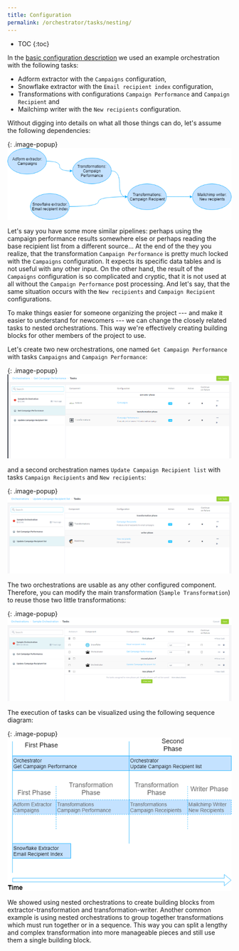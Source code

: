 ```yaml
---
title: Configuration
permalink: /orchestrator/tasks/nesting/
---
```


* TOC
{:toc}

In the [basic configuration description](/orchestrator/tasks/) we used an example orchestration
with the following tasks:

- Adform extractor with the `Campaigns` configuration,
- Snowflake extractor with the `Email recipient index` configuration,
- Transformations with configurations `Campaign Performance` and `Campaign Recipient` and
- Mailchimp writer with the `New recipients` configuration.

Without digging into details on what all those things can do, let's assume the following dependencies:

{: .image-popup}
![Task Dependencies](/orchestrator/tasks/nesting/dependencies-1.png)

Let's say you have some more similar pipelines: perhaps using the campaign performance results somewhere else
or perhaps reading the base recipient list from a different source... At the end of the they you realize, that
the transformation `Campaign Performance` is pretty much locked with the `Campaigns` configuration. It expects
its specific data tables and is not useful with any other input. On the other hand, the result of the `Campaigns`
configuration is so complicated and cryptic, that it is not used at all without the `Campaign Performance`
post processing. And let's say, that the same situation occurs with the `New recipients` and `Campaign Recipient` configurations.

To make things easier for someone organizing the project --- and make it easier to understand for newcomers --- we
can change the closely related tasks to nested orchestrations. This way we're effectively creating building blocks for
other members of the project to use.

Let's create two new orchestrations, one named `Get Campaign Performance` with tasks `Campaigns` and `Campaign Performance`:

{: .image-popup}
![Screenshot - Orchestration Get Campaign Performance](/orchestrator/tasks/nesting/tasks-1.png)

and a second orchestration names `Update Campaign Recipient list` with tasks `Campaign Recipients` and `New recipients`:

{: .image-popup}
![Screenshot - Orchestration Update Campaign Recipient list](/orchestrator/tasks/nesting/tasks-2.png)

The two orchestrations are usable as any other configured component. Therefore, you can modify the main
transformation (`Sample Transformation`) to reuse those two little transformations:

{: .image-popup}
![Screenshot - Orchestration Update Campaign Recipient list](/orchestrator/tasks/nesting/tasks-3.png)

The execution of tasks can be visualized using the following sequence diagram:

{: .image-popup}
![Screenshot - Orchestration Update Campaign Recipient list](/orchestrator/tasks/nesting/orchestration-sequence-1.png)

We showed using nested orchestrations to create building blocks from extractor-transformation and transformation-writer.
Another common example is using nested orchestrations to group together transformations which must run together or in a sequence.
This way you can split a lengthy and complex transformation into more manageable pieces and still use them a single building block.
